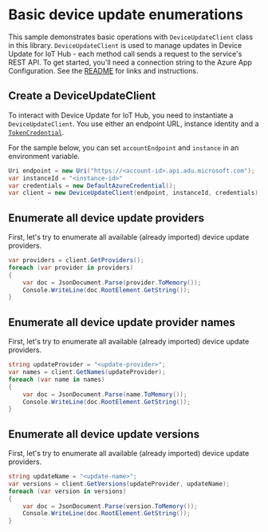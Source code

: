 # Basic device update enumerations

This sample demonstrates basic operations with `DeviceUpdateClient` class in this library. `DeviceUpdateClient` is used to manage updates in Device Update for IoT Hub - each method call sends a request to the service's REST API.  To get started, you'll need a connection string to the Azure App Configuration. See the [README](https://github.com/Azure/azure-sdk-for-net/tree/main/sdk/deviceupdate/Azure.IoT.DeviceUpdate/README.md) for links and instructions.

 ## Create a DeviceUpdateClient
 
To interact with Device Update for IoT Hub, you need to instantiate a `DeviceUpdateClient`. You use either an endpoint URL, instance identity and a [`TokenCredential`](https://github.com/Azure/azure-sdk-for-net/blob/main/sdk/identity/Azure.Identity/README.md#credentials).
 
For the sample below, you can set `accountEndpoint` and `instance` in an environment variable.

```C# Snippet:AzDeviceUpdateSample1_CreateDeviceUpdateClient
Uri endpoint = new Uri("https://<account-id>.api.adu.microsoft.com");
var instanceId = "<instance-id>"
var credentials = new DefaultAzureCredential();
var client = new DeviceUpdateClient(endpoint, instanceId, credentials);
```

## Enumerate all device update providers

First, let's try to enumerate all available (already imported) device update providers.

```C# Snippet:AzDeviceUpdateSample1_EnumerateProviders
var providers = client.GetProviders();
foreach (var provider in providers)
{
    var doc = JsonDocument.Parse(provider.ToMemory());
    Console.WriteLine(doc.RootElement.GetString());
}
```

## Enumerate all device update provider names

First, let's try to enumerate all available (already imported) device update providers.

```C# Snippet:AzDeviceUpdateSample1_EnumerateNames
string updateProvider = "<update-provider>";
var names = client.GetNames(updateProvider);
foreach (var name in names)
{
    var doc = JsonDocument.Parse(name.ToMemory());
    Console.WriteLine(doc.RootElement.GetString());
}
```

## Enumerate all device update versions

First, let's try to enumerate all available (already imported) device update providers.

```C# Snippet:AzDeviceUpdateSample1_EnumerateVersions
string updateName = "<update-name>";
var versions = client.GetVersions(updateProvider, updateName);
foreach (var version in versions)
{
    var doc = JsonDocument.Parse(version.ToMemory());
    Console.WriteLine(doc.RootElement.GetString());
}
```
